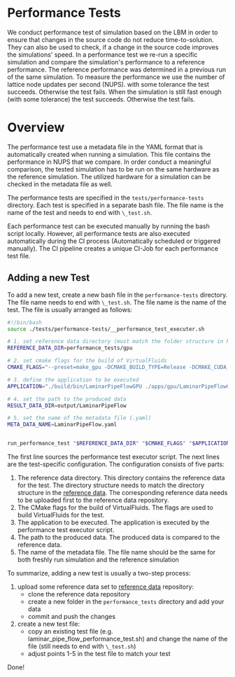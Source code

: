 
<!-- SPDX-License-Identifier: GPL-3.0-or-later -->
<!-- SPDX-FileCopyrightText: Copyright © VirtualFluids Project contributors, see AUTHORS.md in root folder -->
# Performance Tests

We conduct performance test of simulation based on the LBM in order to ensure that changes in the source code do not reduce time-to-solution.
They can also be used to check, if a change in the source code improves the simulations' speed. In a performance test we re-run a specific simulation and compare the simulation's performance to a reference performance. The reference performance was determined in a previous run of the same simulation. To measure the performance we use the number of lattice node updates per second (NUPS). with some tolerance the test succeeds. Otherwise the test fails. When the simulation is still fast enough (with some tolerance) the test succeeds. Otherwise the test fails.

# Overview
The performance test use a metadata file in the YAML format that is automatically created when running a simulation. This file contains the performance in NUPS that we compare. In order conduct a meaningful comparison, the tested simulation has to be run on the same hardware as the reference simulation. The utilized hardware for a simulation can be checked in the metadata file as well.

The performance tests are specified in the `tests/performance-tests` directory. Each test is specified in a separate bash file. The file name is the name of the test and needs to end with `\_test.sh`.

Each performance test can be executed manually by running the bash script locally. However, all performance tests are also executed automatically during the CI process (Automatically scheduled or triggered manually). The CI pipeline creates a unique CI-Job for each performance test file.

## Adding a new Test

To add a new test, create a new bash file in the `performance-tests` directory. The file name needs to end with `\_test.sh`. The file name is the name of the test. The file is usually arranged as follows:

```bash
#!/bin/bash
source ./tests/performance-tests/__performance_test_executer.sh

# 1. set reference data directory (must match the folder structure in https://git.rz.tu-bs.de/irmb/virtualfluids-reference-data)
REFERENCE_DATA_DIR=performance_tests/gpu

# 2. set cmake flags for the build of VirtualFluids
CMAKE_FLAGS="--preset=make_gpu -DCMAKE_BUILD_TYPE=Release -DCMAKE_CUDA_ARCHITECTURES=75"

# 3. define the application to be executed
APPLICATION="./build/bin/LaminarPipeFlowGPU ./apps/gpu/LaminarPipeFlowGPU/laminarpipeflow_performance_test.cfg"

# 4. set the path to the produced data
RESULT_DATA_DIR=output/LaminarPipeFlow

# 5. set the name of the metadata file (.yaml)
META_DATA_NAME=LaminarPipeFlow.yaml


run_performance_test "$REFERENCE_DATA_DIR" "$CMAKE_FLAGS" "$APPLICATION" "$RESULT_DATA_DIR" "$META_DATA_NAME"

```

The first line sources the performance test executor script. The next lines are the test-specific configuration. The configuration consists of five parts:

1. The reference data directory. This directory contains the reference data for the test. The directory structure needs to match the directory structure in the [reference data](https://git.rz.tu-bs.de/irmb/virtualfluids-reference-data). The corresponding reference data needs to be uploaded first to the reference data repository.
2. The CMake flags for the build of VirtualFluids. The flags are used to build VirtualFluids for the test.
3. The application to be executed. The application is executed by the performance test executor script.
4. The path to the produced data. The produced data is compared to the reference data.
5. The name of the metadata file. The file name should be the same for both freshly run simulation and the reference simulation

To summarize, adding a new test is usually a two-step process:

1. upload some reference data set to [reference data](https://git.rz.tu-bs.de/irmb/virtualfluids-reference-data) repository:
   - clone the reference data repository
   - create a new folder in the `performance_tests` directory and add your data
   - commit and push the changes
2. create a new test file:
   - copy an existing test file (e.g. laminar_pipe_flow_performance_test.sh) and change the name of the file (still needs to end with `\_test.sh`)
   - adjust points 1-5 in the test file to match your test

Done!
